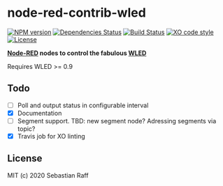 # node-red-contrib-wled

[![NPM version](https://badge.fury.io/js/node-red-contrib-wled.svg)](http://badge.fury.io/js/node-red-contrib-wled)
[![Dependencies Status](https://david-dm.org/hobbyquaker/node-red-contrib-wled/status.svg)](https://david-dm.org/hobbyquaker/node-red-contrib-wled)
[![Build Status](https://travis-ci.org/hobbyquaker/node-red-contrib-wled.svg?branch=master)](https://travis-ci.org/hobbyquaker/node-red-contrib-wled)
[![XO code style](https://img.shields.io/badge/code_style-XO-5ed9c7.svg)](https://github.com/sindresorhus/xo)
[![License][mit-badge]][mit-url]

__[Node-RED](https://nodered.org/) nodes to control the fabulous [WLED](https://github.com/Aircoookie/WLED)__

Requires WLED >= 0.9


## Todo

* [ ] Poll and output status in configurable interval
* [x] Documentation
* [ ] Segment support. TBD: new segment node? Adressing segments via topic?
* [x] Travis job for XO linting

## License

MIT (c) 2020 Sebastian Raff

[mit-badge]: https://img.shields.io/badge/License-MIT-blue.svg?style=flat
[mit-url]: LICENSE
